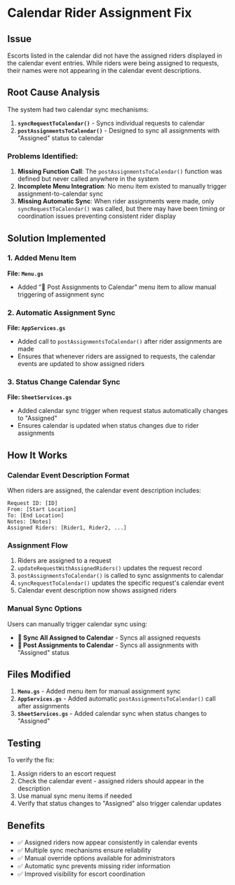 # Calendar Rider Assignment Fix

## Issue
Escorts listed in the calendar did not have the assigned riders displayed in the calendar event entries. While riders were being assigned to requests, their names were not appearing in the calendar event descriptions.

## Root Cause Analysis

The system had two calendar sync mechanisms:

1. **`syncRequestToCalendar()`** - Syncs individual requests to calendar
2. **`postAssignmentsToCalendar()`** - Designed to sync all assignments with "Assigned" status to calendar

### Problems Identified:

1. **Missing Function Call**: The `postAssignmentsToCalendar()` function was defined but never called anywhere in the system
2. **Incomplete Menu Integration**: No menu item existed to manually trigger assignment-to-calendar sync
3. **Missing Automatic Sync**: When rider assignments were made, only `syncRequestToCalendar()` was called, but there may have been timing or coordination issues preventing consistent rider display

## Solution Implemented

### 1. Added Menu Item
**File: `Menu.gs`**
- Added "📝 Post Assignments to Calendar" menu item to allow manual triggering of assignment sync

### 2. Automatic Assignment Sync
**File: `AppServices.gs`**
- Added call to `postAssignmentsToCalendar()` after rider assignments are made
- Ensures that whenever riders are assigned to requests, the calendar events are updated to show assigned riders

### 3. Status Change Calendar Sync
**File: `SheetServices.gs`**
- Added calendar sync trigger when request status automatically changes to "Assigned"
- Ensures calendar is updated when status changes due to rider assignments

## How It Works

### Calendar Event Description Format
When riders are assigned, the calendar event description includes:
```
Request ID: [ID]
From: [Start Location]
To: [End Location]
Notes: [Notes]
Assigned Riders: [Rider1, Rider2, ...]
```

### Assignment Flow
1. Riders are assigned to a request
2. `updateRequestWithAssignedRiders()` updates the request record
3. `postAssignmentsToCalendar()` is called to sync assignments to calendar
4. `syncRequestToCalendar()` updates the specific request's calendar event
5. Calendar event description now shows assigned riders

### Manual Sync Options
Users can manually trigger calendar sync using:
- **🔄 Sync All Assigned to Calendar** - Syncs all assigned requests
- **📝 Post Assignments to Calendar** - Syncs all assignments with "Assigned" status

## Files Modified

1. **`Menu.gs`** - Added menu item for manual assignment sync
2. **`AppServices.gs`** - Added automatic `postAssignmentsToCalendar()` call after assignments
3. **`SheetServices.gs`** - Added calendar sync when status changes to "Assigned"

## Testing

To verify the fix:
1. Assign riders to an escort request
2. Check the calendar event - assigned riders should appear in the description
3. Use manual sync menu items if needed
4. Verify that status changes to "Assigned" also trigger calendar updates

## Benefits

- ✅ Assigned riders now appear consistently in calendar events
- ✅ Multiple sync mechanisms ensure reliability
- ✅ Manual override options available for administrators
- ✅ Automatic sync prevents missing rider information
- ✅ Improved visibility for escort coordination